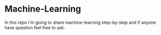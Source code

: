 # Machine-Learning
In this repo i'm going to share machine-learning step-by-step and if anyone have question feel free to ask.
